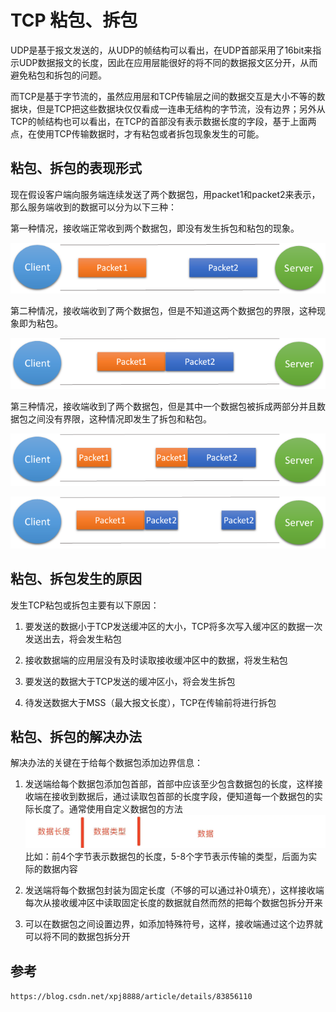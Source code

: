 # TCP 粘包、拆包

UDP是基于报文发送的，从UDP的帧结构可以看出，在UDP首部采用了16bit来指示UDP数据报文的长度，因此在应用层能很好的将不同的数据报文区分开，从而避免粘包和拆包的问题。

而TCP是基于字节流的，虽然应用层和TCP传输层之间的数据交互是大小不等的数据块，但是TCP把这些数据块仅仅看成一连串无结构的字节流，没有边界；另外从TCP的帧结构也可以看出，在TCP的首部没有表示数据长度的字段，基于上面两点，在使用TCP传输数据时，才有粘包或者拆包现象发生的可能。

## 粘包、拆包的表现形式

现在假设客户端向服务端连续发送了两个数据包，用packet1和packet2来表示，那么服务端收到的数据可以分为以下三种：

第一种情况，接收端正常收到两个数据包，即没有发生拆包和粘包的现象。

![packet-1](./image/packet-1.png 'packet-1')

第二种情况，接收端收到了两个数据包，但是不知道这两个数据包的界限，这种现象即为粘包。

![packet-2](./image/packet-2.png 'packet-2')

第三种情况，接收端收到了两个数据包，但是其中一个数据包被拆成两部分并且数据包之间没有界限，这种情况即发生了拆包和粘包。

![packet-3](./image/packet-3.png 'packet-3')

![packet-4](./image/packet-4.png 'packet-4')

## 粘包、拆包发生的原因

发生TCP粘包或拆包主要有以下原因：

1. 要发送的数据小于TCP发送缓冲区的大小，TCP将多次写入缓冲区的数据一次发送出去，将会发生粘包

2. 接收数据端的应用层没有及时读取接收缓冲区中的数据，将发生粘包

3. 要发送的数据大于TCP发送的缓冲区小，将会发生拆包

4. 待发送数据大于MSS（最大报文长度），TCP在传输前将进行拆包

## 粘包、拆包的解决办法

解决办法的关键在于给每个数据包添加边界信息：

1. 发送端给每个数据包添加包首部，首部中应该至少包含数据包的长度，这样接收端在接收到数据后，通过读取包首部的长度字段，便知道每一个数据包的实际长度了。通常使用自定义数据包的方法
   ![packet-5](./image/packet-5.png 'packet-5')
   比如：前4个字节表示数据包的长度，5-8个字节表示传输的类型，后面为实际的数据内容

2. 发送端将每个数据包封装为固定长度（不够的可以通过补0填充），这样接收端每次从接收缓冲区中读取固定长度的数据就自然而然的把每个数据包拆分开来

3. 可以在数据包之间设置边界，如添加特殊符号，这样，接收端通过这个边界就可以将不同的数据包拆分开

## 参考

```https://blog.csdn.net/xpj8888/article/details/83856110```
